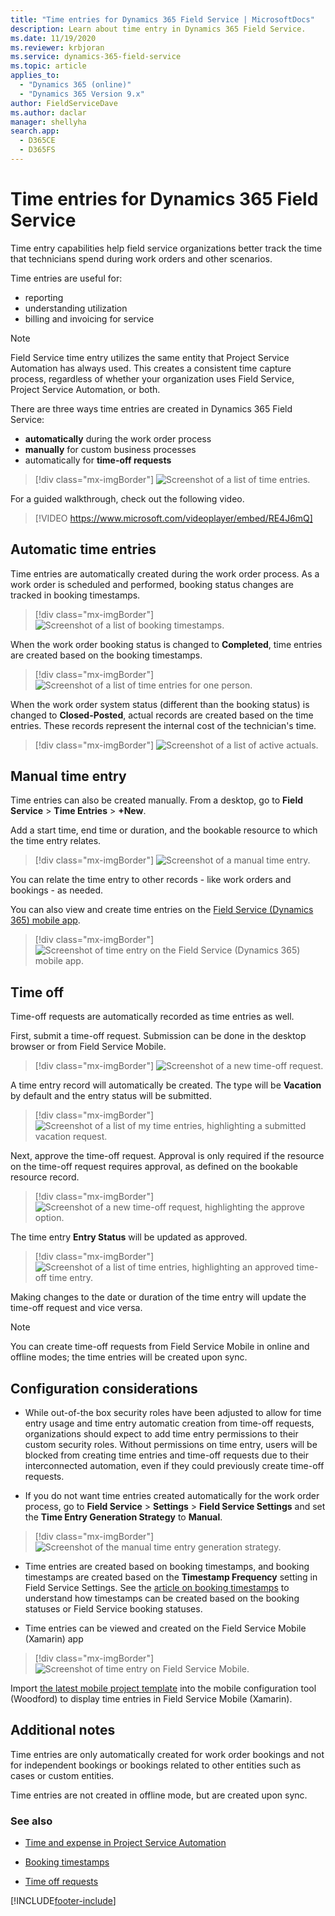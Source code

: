 ```yaml
---
title: "Time entries for Dynamics 365 Field Service | MicrosoftDocs"
description: Learn about time entry in Dynamics 365 Field Service.
ms.date: 11/19/2020
ms.reviewer: krbjoran
ms.service: dynamics-365-field-service
ms.topic: article
applies_to: 
  - "Dynamics 365 (online)"
  - "Dynamics 365 Version 9.x"
author: FieldServiceDave
ms.author: daclar
manager: shellyha
search.app: 
  - D365CE
  - D365FS
---
```


# Time entries for Dynamics 365 Field Service

Time entry capabilities help field service organizations better track the time that technicians spend during work orders and other scenarios. 

Time entries are useful for: 

- reporting 
- understanding utilization
- billing and invoicing for service 

> [!Note]
> Field Service time entry utilizes the same entity that Project Service Automation has always used. This creates a consistent time capture process, regardless of whether your organization uses Field Service, Project Service Automation, or both.

There are three ways time entries are created in Dynamics 365 Field Service: 

- **automatically** during the work order process
- **manually** for custom business processes
- automatically for **time-off requests**


> [!div class="mx-imgBorder"]
> ![Screenshot of a list of time entries.](./media/work-order-time-entry.png)


For a guided walkthrough, check out the following video.

> [!VIDEO https://www.microsoft.com/videoplayer/embed/RE4J6mQ]

## Automatic time entries

Time entries are automatically created during the work order process. As a work order is scheduled and performed, booking status changes are tracked in booking timestamps.

> [!div class="mx-imgBorder"]
> ![Screenshot of a list of booking timestamps.](./media/work-order-time-entry-booking-statuses.png)

When the work order booking status is changed to **Completed**, time entries are created based on the booking timestamps.

> [!div class="mx-imgBorder"]
> ![Screenshot of a list of time entries for one person.](./media/work-order-time-entry-work-order.png)

When the work order system status (different than the booking status) is changed to **Closed-Posted**, actual records are created based on the time entries. These records represent the internal cost of the technician's time.


> [!div class="mx-imgBorder"]
> ![Screenshot of a list of active actuals.](./media/work-order-time-entry-actuals.png)

## Manual time entry

Time entries can also be created manually. From a desktop, go to **Field Service** > **Time Entries** > **+New**.

Add a start time, end time or duration, and the bookable resource to which the time entry relates.

> [!div class="mx-imgBorder"]
> ![Screenshot of a manual time entry.](./media/work-order-time-entry-manual.png)

You can relate the time entry to other records - like work orders and bookings - as needed.

You can also view and create time entries on the [Field Service (Dynamics 365) mobile app](mobile-power-app-get-started.md). 

> [!div class="mx-imgBorder"]
> ![Screenshot of time entry on the Field Service (Dynamics 365) mobile app.](./media/mobile-2020-time-entry-all.png)


## Time off

Time-off requests are automatically recorded as time entries as well.

First, submit a time-off request. Submission can be done in the desktop browser or from Field Service Mobile.

> [!div class="mx-imgBorder"]
> ![Screenshot of a new time-off request.](./media/time-entry-new-time-off.png)

A time entry record will automatically be created. The type will be **Vacation** by default and the entry status will be submitted.

> [!div class="mx-imgBorder"]
> ![Screenshot of a list of my time entries, highlighting a submitted vacation request.](./media/time-entry-time-off-submitted.png)

Next, approve the time-off request. Approval is only required if the resource on the time-off request requires approval, as defined on the bookable resource record.

> [!div class="mx-imgBorder"]
> ![Screenshot of a new time-off request, highlighting the approve option.](./media/time-entry-time-off-approve.png)

The time entry **Entry Status** will be updated as approved.

> [!div class="mx-imgBorder"]
> ![Screenshot of a list of time entries, highlighting an approved time-off time entry.](./media/time-entry-time-off-approve-time-entry.png)

Making changes to the date or duration of the time entry will update the time-off request and vice versa.

> [!Note]
> You can create time-off requests from Field Service Mobile in online and offline modes; the time entries will be created upon sync. 


## Configuration considerations

- While out-of-the box security roles have been adjusted to allow for time entry usage and time entry automatic creation from time-off requests, organizations should expect to add time entry permissions to their custom security roles. Without permissions on time entry, users will be blocked from creating time entries and time-off requests due to their interconnected automation, even if they could previously create time-off requests.

- If you do not want time entries created automatically for the work order process, go to **Field Service** > **Settings** > **Field Service Settings** and set the **Time Entry Generation Strategy** to **Manual**.

> [!div class="mx-imgBorder"]
> ![Screenshot of the manual time entry generation strategy.](./media/work-order-time-entry-setting.png)


- Time entries are created based on booking timestamps, and booking timestamps are created based on the **Timestamp Frequency** setting in Field Service Settings. See the [article on booking timestamps](booking-timestamps.md) to understand how timestamps can be created based on the booking statuses or Field Service booking statuses.

- Time entries can be viewed and created on the Field Service Mobile (Xamarin) app

> [!div class="mx-imgBorder"]
> ![Screenshot of time entry on Field Service Mobile.](./media/work-order-time-entry-mobile.png)

Import [the latest mobile project template](https://aka.ms/fsmobile-project) into the mobile configuration tool (Woodford) to display time entries in Field Service Mobile (Xamarin).


## Additional notes

Time entries are only automatically created for work order bookings and not for independent bookings or bookings related to other entities such as cases or custom entities.

Time entries are not created in offline mode, but are created upon sync. 

### See also

- [Time and expense in Project Service Automation](/dynamics365/project-operations/psa/time-expense-collaboration-guide)

- [Booking timestamps](booking-timestamps.md)

- [Time off requests](submit-approve-time-off-requests.md)


[!INCLUDE[footer-include](../includes/footer-banner.md)]